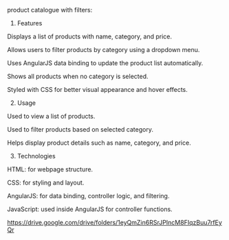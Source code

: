 product catalogue with filters:

1) Features

Displays a list of products with name, category, and price.

Allows users to filter products by category using a dropdown menu.

Uses AngularJS data binding to update the product list automatically.

Shows all products when no category is selected.

Styled with CSS for better visual appearance and hover effects.



2) Usage

Used to view a list of products.

Used to filter products based on selected category.

Helps display product details such as name, category, and price.



3) Technologies

HTML: for webpage structure.

CSS: for styling and layout.

AngularJS: for data binding, controller logic, and filtering.

JavaScript: used inside AngularJS for controller functions.


https://drive.google.com/drive/folders/1eyQmZin6RSrJPIncM8FIqzBuu7rfEyQr
